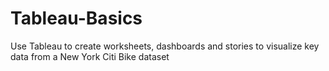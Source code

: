 # Tableau-Basics
Use Tableau to create worksheets, dashboards and stories to visualize key data from a New York Citi Bike dataset
